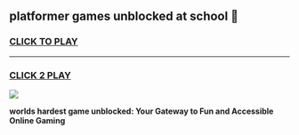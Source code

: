 
## platformer games unblocked at school 👋
<h3>
<a href="https://premium.freeplayer.one?title=platformer_games_unblocked_at_school&ref=13F">CLICK TO PLAY</a></h3>
<hr>

<h3>
<a href="https://premium.freeplayer.one?title=platformer_games_unblocked_at_school&ref=13F">CLICK 2 PLAY</a>
  
</h3>

<a href="https://premium.freeplayer.one?title=platformer_games_unblocked_at_school&ref=12F/"><img src="https://clearcache.store/games.png"></a>


**worlds hardest game unblocked: Your Gateway to Fun and Accessible Online Gaming**
